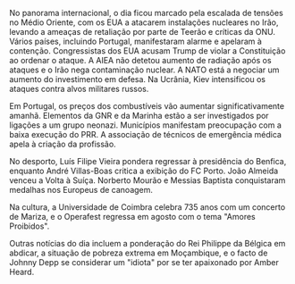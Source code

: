 No panorama internacional, o dia ficou marcado pela escalada de tensões no Médio Oriente, com os EUA a atacarem instalações nucleares no Irão, levando a ameaças de retaliação por parte de Teerão e críticas da ONU. Vários países, incluindo Portugal, manifestaram alarme e apelaram à contenção. Congressistas dos EUA acusam Trump de violar a Constituição ao ordenar o ataque. A AIEA não detetou aumento de radiação após os ataques e o Irão nega contaminação nuclear. A NATO está a negociar um aumento do investimento em defesa. Na Ucrânia, Kiev intensificou os ataques contra alvos militares russos.

Em Portugal, os preços dos combustíveis vão aumentar significativamente amanhã. Elementos da GNR e da Marinha estão a ser investigados por ligações a um grupo neonazi. Municípios manifestam preocupação com a baixa execução do PRR. A associação de técnicos de emergência médica apela à criação da profissão.

No desporto, Luís Filipe Vieira pondera regressar à presidência do Benfica, enquanto André Villas-Boas critica a exibição do FC Porto. João Almeida venceu a Volta à Suíça. Norberto Mourão e Messias Baptista conquistaram medalhas nos Europeus de canoagem.

Na cultura, a Universidade de Coimbra celebra 735 anos com um concerto de Mariza, e o Operafest regressa em agosto com o tema "Amores Proibidos".

Outras notícias do dia incluem a ponderação do Rei Philippe da Bélgica em abdicar, a situação de pobreza extrema em Moçambique, e o facto de Johnny Depp se considerar um "idiota" por se ter apaixonado por Amber Heard.